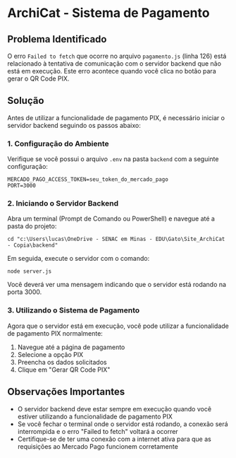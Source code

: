 # ArchiCat - Sistema de Pagamento

## Problema Identificado

O erro `Failed to fetch` que ocorre no arquivo `pagamento.js` (linha 126) está relacionado à tentativa de comunicação com o servidor backend que não está em execução. Este erro acontece quando você clica no botão para gerar o QR Code PIX.

## Solução

Antes de utilizar a funcionalidade de pagamento PIX, é necessário iniciar o servidor backend seguindo os passos abaixo:

### 1. Configuração do Ambiente

Verifique se você possui o arquivo `.env` na pasta `backend` com a seguinte configuração:

```
MERCADO_PAGO_ACCESS_TOKEN=seu_token_do_mercado_pago
PORT=3000
```

### 2. Iniciando o Servidor Backend

Abra um terminal (Prompt de Comando ou PowerShell) e navegue até a pasta do projeto:

```
cd "c:\Users\lucas\OneDrive - SENAC em Minas - EDU\Gato\Site_ArchiCat - Copia\backend"
```

Em seguida, execute o servidor com o comando:

```
node server.js
```

Você deverá ver uma mensagem indicando que o servidor está rodando na porta 3000.

### 3. Utilizando o Sistema de Pagamento

Agora que o servidor está em execução, você pode utilizar a funcionalidade de pagamento PIX normalmente:

1. Navegue até a página de pagamento
2. Selecione a opção PIX
3. Preencha os dados solicitados
4. Clique em "Gerar QR Code PIX"

## Observações Importantes

- O servidor backend deve estar sempre em execução quando você estiver utilizando a funcionalidade de pagamento PIX
- Se você fechar o terminal onde o servidor está rodando, a conexão será interrompida e o erro "Failed to fetch" voltará a ocorrer
- Certifique-se de ter uma conexão com a internet ativa para que as requisições ao Mercado Pago funcionem corretamente
